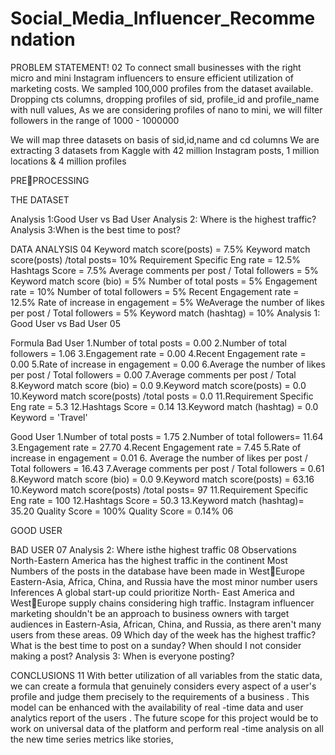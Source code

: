 # Social_Media_Influencer_Recommendation

PROBLEM STATEMENT!
02
To connect small businesses with
the right micro and mini Instagram 
influencers to ensure efficient
utilization of marketing costs.
We sampled 100,000 profiles from 
the dataset available.
Dropping cts columns, dropping 
profiles of sid, profile_id and 
profile_name with null values,
As we are considering profiles of nano 
to mini, we will filter followers in the 
range of 1000 - 1000000

We will map three datasets on basis 
of sid,id,name and cd columns
We are extracting 3 datasets from 
Kaggle with 42 million Instagram 
posts, 1 million locations & 4 million 
profiles

PREPROCESSING 

THE
DATASET

Analysis 1:Good User vs Bad User
Analysis 2: Where is the highest traffic? 
Analysis 3:When is the best time to post?

DATA ANALYSIS
04
Keyword match score(posts) = 7.5%
Keyword match score(posts) /total 
posts= 10%
Requirement Specific Eng rate = 
12.5%
Hashtags Score = 7.5%
Average comments per post / Total 
followers = 5%
Keyword match score (bio) = 5%
Number of total posts = 5%
Engagement rate = 10%
Number of total followers = 5%
Recent Engagement rate = 12.5%
Rate of increase in engagement = 5%
WeAverage the number of likes per 
post / Total followers = 5%
Keyword match (hashtag) = 10%
Analysis 1: Good User vs Bad User
05

Formula
Bad User
1.Number of total posts = 0.00
2.Number of total followers = 1.06
3.Engagement rate = 0.00
4.Recent Engagement rate = 0.00
5.Rate of increase in engagement = 0.00
6.Average the number of likes per post / 
Total followers = 0.00
7.Average comments per post / Total
8.Keyword match score (bio) = 0.0
9.Keyword match score(posts) = 0.0
10.Keyword match score(posts) /total 
posts = 0.0
11.Requirement Specific Eng rate = 5.3
12.Hashtags Score = 0.14
13.Keyword match (hashtag) = 0.0
Keyword = 'Travel'

Good User
1.Number of total posts = 1.75
2.Number of total followers= 11.64
3.Engagement rate = 27.70
4.Recent Engagement rate = 7.45
5.Rate of increase in engagement = 0.01
6. Average the number of likes
per post / Total followers =
16.43
7.Average comments per post / Total 
followers = 0.61
8.Keyword match score (bio) = 0.0
9.Keyword match score(posts) = 63.16
10.Keyword match score(posts) /total 
posts= 97
11.Requirement Specific Eng rate = 100
12.Hashtags Score = 50.3
13.Keyword match (hashtag)= 35.20
Quality Score = 100%
Quality Score = 0.14%
06

GOOD 
USER

BAD 
USER
07
Analysis 2: Where isthe highest traffic
08
Observations
North-Eastern America has the highest 
traffic in the continent
Most Numbers of the posts in the 
database have been made in WestEurope
Eastern-Asia, Africa, China, and
Russia have the most minor 
number users
Inferences
A global start-up could prioritize 
North- East America and WestEurope supply chains considering 
high traffic.
Instagram influencer marketing
shouldn't be an approach to business 
owners with target audiences in 
Eastern-Asia, African, China, and
Russia, as there aren't many users 
from these areas.
09
Which day of the week has the 
highest traffic?
What is the best time to post on a sunday? 
When should I not consider making a post?
Analysis 3: When is everyone posting?


CONCLUSIONS
11
With better utilization of all variables from
the static data, we can create
a formula
that genuinely considers every aspect of
a
user's profile and judge them precisely to
the requirements of
a business
.
This model can be enhanced with the
availability of real
-time data and user
analytics report of the users
.
The future scope for this project would be 
to work on universal data of the platform 
and perform real
-time analysis on all the 
new time series metrics like stories,
